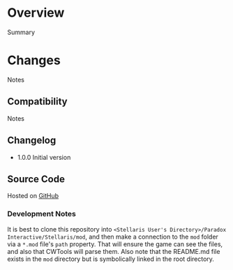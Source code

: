 # Overview

Summary

# Changes

Notes

## Compatibility

Notes

## Changelog

* 1.0.0 Initial version

## Source Code

Hosted on [GitHub](https://github.com/corsairmarks/start_with_unity_fundd)

### Development Notes

It is best to clone this repository into `<Stellaris User's Directory>/Paradox Interactive/Stellaris/mod`, and then make a connection to the `mod` folder via a `*.mod` file's `path` property.  That will ensure the game can see the files, and also that CWTools will parse them.  Also note that the README.md file exists in the `mod` directory but is symbolically linked in the root directory.